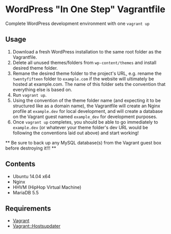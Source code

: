 WordPress "In One Step" Vagrantfile
===================================

Complete WordPress development environment with one `vagrant up`


## Usage

1. Download a fresh WordPress installation to the same root folder as the Vagrantfile.
2. Delete all unused themes/folders from `wp-content/themes` and install desired theme folder.
3. Remane the desired theme folder to the project's URL, e.g. rename the `twentyfifteen` folder to `example.com` if the website will ultimately be hosted at example.com. The name of this folder sets the convention that everything else is based on.
4. Run `vagrant up`.
5. Using the convention of the theme folder name (and expecting it to be structured like as a domain name), the Vagrantfile will create an Nginx profile at `example.dev` for local development, and will create a database on the Vagrant guest named `example_dev` for development purposes.
6. Once `vagrant up` completes, you should be able to go immediately to `example.dev` (or whatever your theme folder's dev URL would be following the conventions laid out above) and start working!

** Be sure to back up any MySQL database(s) from the Vagrant guest box before destroying it!!! **


## Contents

- Ubuntu 14.04 x64
- Nginx
- HHVM (HipHop Virtual Machine)
- MariaDB 5.5


## Requirements

- [Vagrant](https://www.vagrantup.com/)
- [Vagrant::Hostsupdater](https://github.com/cogitatio/vagrant-hostsupdater)
